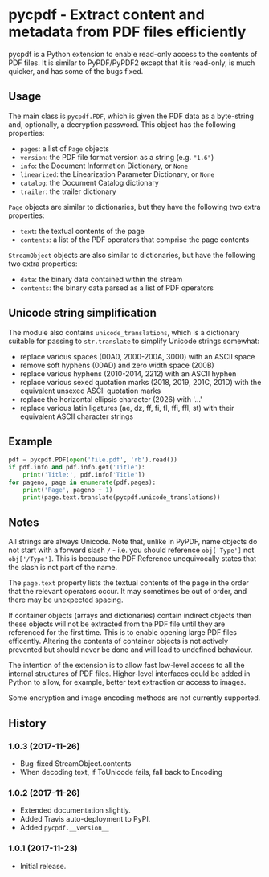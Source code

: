 # pycpdf - Extract content and metadata from PDF files efficiently

pycpdf is a Python extension to enable read-only access to the contents of
PDF files. It is similar to PyPDF/PyPDF2 except that it is read-only, is much
quicker, and has some of the bugs fixed.

## Usage

The main class is `pycpdf.PDF`, which is given the PDF data as a byte-string
and, optionally, a decryption password. This object has the following
properties:

  - `pages`: a list of `Page` objects
  - `version`: the PDF file format version as a string (e.g. `"1.6"`)
  - `info`: the Document Information Dictionary, or `None`
  - `linearized`: the Linearization Parameter Dictionary, or `None`
  - `catalog`: the Document Catalog dictionary
  - `trailer`: the trailer dictionary

`Page` objects are similar to dictionaries, but they have the following two
extra properties:

  - `text`: the textual contents of the page
  - `contents`: a list of the PDF operators that comprise the page contents

`StreamObject` objects are also similar to dictionaries, but have the
following two extra properties:

  - `data`: the binary data contained within the stream
  - `contents`: the binary data parsed as a list of PDF operators

## Unicode string simplification

The module also contains `unicode_translations`, which is a dictionary
suitable for passing to `str.translate` to simplify Unicode strings
somewhat:

  - replace various spaces (00A0, 2000-200A, 3000) with an ASCII space
  - remove soft hyphens (00AD) and zero width space (200B)
  - replace various hyphens (2010-2014, 2212) with an ASCII hyphen
  - replace various sexed quotation marks (2018, 2019, 201C, 201D)
    with the equivalent unsexed ASCII quotation marks
  - replace the horizontal ellipsis character (2026) with '...'
  - replace various latin ligatures (ae, dz, ff, fi, fl, ffi, ffl, st)
    with their equivalent ASCII character strings

## Example

```python
pdf = pycpdf.PDF(open('file.pdf', 'rb').read())
if pdf.info and pdf.info.get('Title'):
    print('Title:', pdf.info['Title'])
for pageno, page in enumerate(pdf.pages):
    print('Page', pageno + 1)
    print(page.text.translate(pycpdf.unicode_translations))
```

## Notes

All strings are always Unicode. Note that, unlike in PyPDF, name objects do
not start with a forward slash `/` - i.e. you should reference `obj['Type']`
not `obj['/Type']`. This is because the PDF Reference unequivocally states
that the slash is not part of the name.

The `page.text` property lists the textual contents of the page in the order
that the relevant operators occur. It may sometimes be out of order, and
there may be unexpected spacing.

If container objects (arrays and dictionaries) contain indirect objects then
these objects will not be extracted from the PDF file until they are
referenced for the first time. This is to enable opening large PDF files
efficently. Altering the contents of container objects is not actively
prevented but should never be done and will lead to undefined behaviour.

The intention of the extension is to allow fast low-level access to all the
internal structures of PDF files. Higher-level interfaces could be added in
Python to allow, for example, better text extraction or access to images.

Some encryption and image encoding methods are not currently supported.

## History

### 1.0.3 (2017-11-26)

  - Bug-fixed StreamObject.contents
  - When decoding text, if ToUnicode fails, fall back to Encoding

### 1.0.2 (2017-11-26)

  - Extended documentation slightly.
  - Added Travis auto-deployment to PyPI.
  - Added `pycpdf.__version__`

### 1.0.1 (2017-11-23)

  - Initial release.
